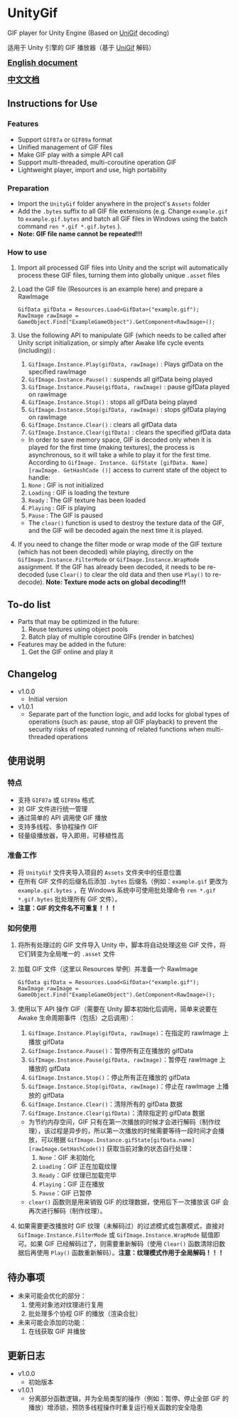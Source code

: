 # UnityGif

GIF player for Unity Engine (Based on [UniGif](https://github.com/westhillapps/UniGif) decoding)

适用于 Unity 引擎的 GIF 播放器（基于 [UniGif](https://github.com/westhillapps/UniGif) 解码）

**<font size = 4>[English document](#English)</font>**

**<font size = 4>[中文文档](#Chinese)</font>**

## Instructions for Use<a id = "English"></a>

### Features

* Support `GIF87a` or `GIF89a` format
* Unified management of GIF files
* Make GIF play with a simple API call
* Support multi-threaded, multi-coroutine operation GIF
* Lightweight player, import and use, high portability

### Preparation

* Import the `UnityGif` folder anywhere in the project's `Assets` folder
* Add the `.bytes` suffix to all GIF file extensions (e.g. Change `example.gif` to `example.gif.bytes` and batch all GIF files in Windows using the batch command `ren *.gif *.gif.bytes` ).
* **Note: GIF file name cannot be repeated!!!**

### How to use

1. Import all processed GIF files into Unity and the script will automatically process these GIF files, turning them into globally unique `.asset` files
2. Load the GIF file (Resources is an example here) and prepare a RawImage

    ``` CSharp
    GifData gifData = Resources.Load<GifData>("example.gif");
    RawImage rawImage = GameObject.Find("ExampleGameObject").GetComponent<RawImage>();
    ```

3. Use the following API to manipulate GIF (which needs to be called after Unity script initialization, or simply after Awake life cycle events (including)) :
   1. `GifImage.Instance.Play(gifData, rawImage)` : Plays gifData on the specified rawImage
   2. `GifImage.Instance.Pause()` : suspends all gifData being played
   3. `GifImage.Instance.Pause(gifData, rawImage)` : pause gifData played on rawImage
   4. `GifImage.Instance.Stop()` : stops all gifData being played
   5. `GifImage.Instance.Stop(gifData, rawImage)` : stops gifData playing on rawImage
   6. `GifImage.Instance.Clear()` : clears all gifData data
   7. `GifImage.Instance.Clear(gifData)` : clears the specified gifData data
   * In order to save memory space, GIF is decoded only when it is played for the first time (making textures), the process is asynchronous, so it will take a while to play it for the first time. According to `GifImage. Instance. GifState [gifData. Name] [rawImage. GetHashCode ()]` access to current state of the object to handle:
   1. `None` : GIF is not initialized
   2. `Loading` : GIF is loading the texture
   3. `Ready` : The GIF texture has been loaded
   4. `Playing` : GIF is playing
   5. `Pause` : The GIF is paused
   * The `clear()` function is used to destroy the texture data of the GIF, and the GIF will be decoded again the next time it is played.
4. If you need to change the filter mode or wrap mode of the GIF texture (which has not been decoded) while playing, directly on the `GifImage.Instance.FilterMode` or `GifImage.Instance.WrapMode` assignment. If the GIF has already been decoded, it needs to be re-decoded (use `Clear()` to clear the old data and then use `Play()` to re-decode). **Note: Texture mode acts on global decoding!!!**

## To-do list

* Parts that may be optimized in the future:
  1. Reuse textures using object pools
  2. Batch play of multiple coroutine GIFs (render in batches)
* Features may be added in the future:
  1. Get the GIF online and play it

## Changelog

* v1.0.0
  * Initial version
* v1.0.1
  * Separate part of the function logic, and add locks for global types of operations (such as: pause, stop all GIF playback) to prevent the security risks of repeated running of related functions when multi-threaded operations

## 使用说明<a id = "Chinese"></a>

### 特点

* 支持 `GIF87a` 或 `GIF89a` 格式
* 对 GIF 文件进行统一管理
* 通过简单的 API 调用使 GIF 播放
* 支持多线程、多协程操作 GIF
* 轻量级播放器，导入即用，可移植性高

### 准备工作

* 将 `UnityGif` 文件夹导入项目的 `Assets` 文件夹中的任意位置
* 在所有 GIF 文件的后缀名后添加 `.bytes` 后缀名（例如：`example.gif` 更改为 `example.gif.bytes` ，在 Windows 系统中可使用批处理命令 `ren *.gif *.gif.bytes` 批处理所有 GIF 文件）。
* **注意：GIF 的文件名不可重复！！！**

### 如何使用

1. 将所有处理过的 GIF 文件导入 Unity 中，脚本将自动处理这些 GIF 文件，将它们转变为全局唯一的 `.asset` 文件
2. 加载 GIF 文件（这里以 Resources 举例）并准备一个 RawImage

    ``` CSharp
    GifData gifData = Resources.Load<GifData>("example.gif");
    RawImage rawImage = GameObject.Find("ExampleGameObject").GetComponent<RawImage>();
    ```

3. 使用以下 API 操作 GIF（需要在 Unity 脚本初始化后调用，简单来说要在 Awake 生命周期事件（包括）之后调用）：
    1. `GifImage.Instance.Play(gifData, rawImage)`：在指定的 rawImage 上播放 gifData
    2. `GifImage.Instance.Pause()`：暂停所有正在播放的 gifData
    3. `GifImage.Instance.Pause(gifData, rawImage)`：暂停在 rawImage 上播放的 gifData
    4. `GifImage.Instance.Stop()`：停止所有正在播放的 gifData
    5. `GifImage.Instance.Stop(gifData, rawImage)`：停止在 rawImage 上播放的 gifData
    6. `GifImage.Instance.Clear()`：清除所有的 gifData 数据
    7. `GifImage.Instance.Clear(gifData)`：清除指定的 gifData 数据
    * 为节约内存空间，GIF 只有在第一次播放的时候才会进行解码（制作纹理），该过程是异步的，所以第一次播放的时候需要等待一段时间才会播放，可以根据 `GifImage.Instance.gifState[gifData.name][rawImage.GetHashCode()]` 获取当前对象的状态自行处理：
        1. `None`：GIF 未初始化
        2. `Loading`：GIF 正在加载纹理
        3. `Ready`：GIF 纹理已加载完毕
        4. `Playing`：GIF 正在播放
        5. `Pause`：GIF 已暂停
    * `clear()` 函数则是用来销毁 GIF 的纹理数据，使用后下一次播放该 GIF 会再次进行解码（制作纹理）。
4. 如果需要更改播放时 GIF 纹理（未解码过）的过滤模式或包裹模式，直接对 `GifImage.Instance.FilterMode` 或 `GifImage.Instance.WrapMode` 赋值即可。如果 GIF 已经解码过了，则需要重新解码（使用 `Clear()` 函数清除旧数据后再使用 `Play()` 函数重新解码）。**注意：纹理模式作用于全局解码！！！**

## 待办事项

* 未来可能会优化的部分：
  1. 使用对象池对纹理进行复用
  2. 批处理多个协程 GIF 的播放（渲染合批）
* 未来可能会添加的功能：
  1. 在线获取 GIF 并播放

## 更新日志

* v1.0.0
  * 初始版本
* v1.0.1
  * 分离部分函数逻辑，并为全局类型的操作（例如：暂停、停止全部 GIF 的播放）增添锁，预防多线程操作时重复运行相关函数的安全隐患
